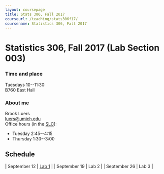 ```yaml
---
layout: coursepage
title: Stats 306, Fall 2017
courseurl: /teaching/stats306f17/
coursename: Statistics 306, Fall 2017
---
```


# Statistics 306, Fall 2017 (Lab Section 003)

### Time and place
Tuesdays 10--11:30  
B760 East Hall

### About me
Brook Luers  
luers@umich.edu  
Office hours (in the <a href="https://lsa.umich.edu/slc/contact-us.html" target="_blank">SLC</a>):  
* Tuesday 2:45--4:15
* Thursday 1:30--3:00

## Schedule

| September 12  | [Lab 1](lab1) |
| September 19  | Lab 2 |
| September 26  | Lab 3  |




